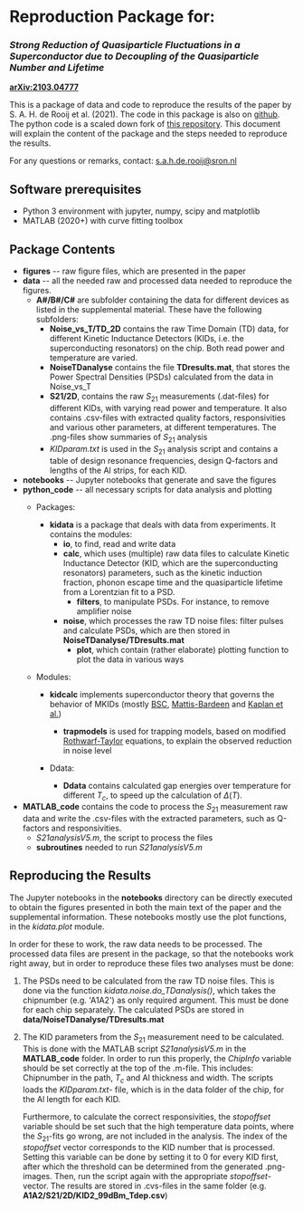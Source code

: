 # Reproduction Package for: 

### *Strong Reduction of Quasiparticle Fluctuations in a Superconductor due to Decoupling of the Quasiparticle Number and Lifetime*

**[ arXiv:2103.04777](https://arxiv.org/abs/2103.04777)**

This is a package of data and code to reproduce the results of the paper by S. A. H. de Rooij et al. (2021). The code in this package is also on [github](https://github.com/sahderooij/GRNoise_RP). The python code is a scaled down fork of [this repository](https://github.com/sahderooij/MKID-models). This document will explain the content of the package and the steps needed to reproduce the results. 

For any questions or remarks, contact: [s.a.h.de.rooij@sron.nl](mailto:s.a.h.de.rooij@sron.nl)

## Software prerequisites

- Python 3 environment with jupyter, numpy, scipy and matplotlib
- MATLAB (2020+) with curve fitting toolbox

## Package Contents

- **figures** -- raw figure files, which are presented in the paper
- **data** -- all the needed raw and processed data needed to reproduce the figures.
  - **A#/B#/C#** are subfolder containing the data for different devices as listed in the supplemental material. These have the following subfolders:
    - **Noise_vs_T/TD_2D** contains the raw Time Domain (TD) data, for different Kinetic Inductance Detectors (KIDs, i.e. the superconducting resonators) on the chip. Both read power and temperature are varied.
    - **NoiseTDanalyse** contains the file **TDresults.mat**, that stores the Power Spectral Densities (PSDs) calculated from the data in Noise_vs_T
    - **S21/2D**, contains the raw $S_{21}$ measurements (.dat-files) for different KIDs, with varying read power and temperature. It also contains .csv-files with extracted quality factors, responsivities and various other parameters, at different temperatures. The .png-files show summaries of $S_{21}$ analysis
    - *KIDparam.txt* is used in the $S_{21}$ analysis script and contains a table of design resonance frequencies, design Q-factors and lengths of the Al strips, for each KID.
- **notebooks** -- Jupyter notebooks that generate and save the figures
- **python_code** -- all necessary scripts for data analysis and plotting
  - Packages:
    
    - **kidata** is a package that deals with data from experiments. It contains the modules:
        - **io**, to find, read and write data
      - **calc**, which uses (multiple) raw data files to calculate Kinetic Inductance Detector (KID, which are the superconducting resonators) parameters, such as the kinetic induction fraction, phonon escape time and the quasiparticle lifetime from a Lorentzian fit to a PSD.
        - **filters**, to manipulate PSDs. For instance, to remove amplifier noise
      - **noise**, which processes the raw TD noise files: filter pulses and calculate PSDs, which are then stored in **NoiseTDanalyse/TDresults.mat**
        - **plot**, which contain (rather elaborate) plotting function to plot the data in various ways
    
  - Modules:
    
    - **kidcalc** implements superconductor theory that governs the behavior of MKIDs (mostly [BSC](https://link.aps.org/doi/10.1103/PhysRev.108.1175), [Mattis-Bardeen](https://link.aps.org/doi/10.1103/PhysRev.111.412) and [Kaplan et al.](https://link.aps.org/doi/10.1103/PhysRevB.14.4854))
      - **trapmodels** is used for trapping models, based on modified [Rothwarf-Taylor](https://link.aps.org/doi/10.1103/PhysRevLett.19.27) equations, to explain the observed reduction in noise level

    - Ddata:
    
      - **Ddata** contains calculated gap energies over temperature for different $T_c$, to speed up the calculation of $\Delta(T)$.
- **MATLAB_code** contains the code to process the $S_{21}$ measurement raw data and write the .csv-files with the extracted parameters, such as Q-factors and responsivities. 
  - *S21analysisV5.m*, the script to process the files
  - **subroutines** needed to run *S21analysisV5.m*

## Reproducing the Results

The Jupyter notebooks in the **notebooks** directory can be directly executed to obtain the figures presented in both the main text of the paper and the supplemental information. These notebooks mostly use the plot functions, in the *kidata.plot* module. 

In order for these to work, the raw data needs to be processed. The processed data files are present in the package, so that the notebooks work right away, but in order to reproduce these files two analyses must be done:

1. The PSDs need to be calculated from the raw TD noise files. This is done via the function *kidata.noise.do_TDanalysis()*, which takes the chipnumber (e.g. 'A1A2') as only required argument. This must be done for each chip separately. The calculated PSDs are stored in **data/NoiseTDanalyse/TDresults.mat**

2. The KID parameters from the $S_{21}$ measurement need to be calculated. This is done with the MATLAB script *S21analysisV5.m* in the **MATLAB_code** folder. In order to run this properly, the *ChipInfo* variable should be set correctly at the top of the .m-file. This includes: Chipnumber in the path, $T_c$ and Al thickness and width. The scripts loads the *KIDparam.txt*- file, which is in the data folder of the chip, for the Al length for each KID. 

   Furthermore, to calculate the correct responsivities, the *stopoffset* variable should be set such that the high temperature data points, where the $S_{21}$-fits go wrong, are not included in the analysis. The index of the *stopoffset* vector corresponds to the KID number that is processed. Setting this variable can be done by setting it to 0 for every KID first, after which the threshold can be determined from the generated .png-images. Then, run the script again with the appropriate *stopoffset*-vector. The results are stored in .cvs-files in the same folder (e.g. **A1A2/S21/2D/KID2_99dBm_Tdep.csv**)








